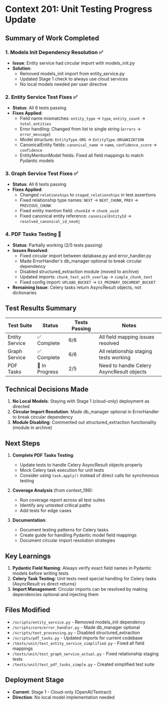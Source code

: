 # Context 201: Unit Testing Progress Update

## Summary of Work Completed

### 1. **Models Init Dependency Resolution** ✅
- **Issue**: Entity service had circular import with models_init.py
- **Solution**: 
  - Removed models_init import from entity_service.py
  - Updated Stage 1 check to always use cloud services
  - No local models needed per user directive

### 2. **Entity Service Test Fixes** ✅
- **Status**: All 6 tests passing
- **Fixes Applied**:
  - Field name mismatches: `entity_type` → `type`, `entity_count` → `total_entities`
  - Error handling: Changed from list to single string (`errors` → `error_message`)
  - Model structure: `EntityType.ORG` → `EntityType.ORGANIZATION`
  - CanonicalEntity fields: `canonical_name` → `name`, `confidence_score` → `confidence`
  - EntityMentionModel fields: Fixed all field mappings to match Pydantic models

### 3. **Graph Service Test Fixes** ✅
- **Status**: All 6 tests passing
- **Fixes Applied**:
  - Changed `relationships` to `staged_relationships` in test assertions
  - Fixed relationship type names: `NEXT` → `NEXT_CHUNK`, `PREV` → `PREVIOUS_CHUNK`
  - Fixed entity mention field: `chunkId` → `chunk_uuid`
  - Fixed canonical entity reference: `canonicalEntityId` → `resolved_canonical_id_neo4j`

### 4. **PDF Tasks Testing** 🔄
- **Status**: Partially working (2/5 tests passing)
- **Issues Resolved**:
  - Fixed circular import between database.py and error_handler.py
  - Made ErrorHandler's db_manager optional to break circular dependency
  - Disabled structured_extraction module (moved to archive)
  - Updated imports: `chunk_text_with_overlap` → `simple_chunk_text`
  - Fixed config import: `UPLOAD_BUCKET` → `S3_PRIMARY_DOCUMENT_BUCKET`
- **Remaining Issue**: Celery tasks return AsyncResult objects, not dictionaries

## Test Results Summary

| Test Suite | Status | Tests Passing | Notes |
|------------|--------|---------------|-------|
| Entity Service | ✅ Complete | 6/6 | All field mapping issues resolved |
| Graph Service | ✅ Complete | 6/6 | All relationship staging tests working |
| PDF Tasks | 🔄 In Progress | 2/5 | Need to handle Celery AsyncResult objects |

## Technical Decisions Made

1. **No Local Models**: Staying with Stage 1 (cloud-only) deployment as directed
2. **Circular Import Resolution**: Made db_manager optional in ErrorHandler to break circular dependency
3. **Module Disabling**: Commented out structured_extraction functionality (module in archive)

## Next Steps

1. **Complete PDF Tasks Testing**:
   - Update tests to handle Celery AsyncResult objects properly
   - Mock Celery task execution for unit tests
   - Consider using `task.apply()` instead of direct calls for synchronous testing

2. **Coverage Analysis** (from context_199):
   - Run coverage report across all test suites
   - Identify any untested critical paths
   - Add tests for edge cases

3. **Documentation**:
   - Document testing patterns for Celery tasks
   - Create guide for handling Pydantic model field mappings
   - Document circular import resolution strategies

## Key Learnings

1. **Pydantic Field Naming**: Always verify exact field names in Pydantic models before writing tests
2. **Celery Task Testing**: Unit tests need special handling for Celery tasks (AsyncResult vs direct returns)
3. **Import Management**: Circular imports can be resolved by making dependencies optional and injecting them

## Files Modified

- `/scripts/entity_service.py` - Removed models_init dependency
- `/scripts/core/error_handler.py` - Made db_manager optional
- `/scripts/text_processing.py` - Disabled structured_extraction
- `/scripts/pdf_tasks.py` - Updated imports for current codebase
- `/tests/unit/test_entity_service_simplified.py` - Fixed all field mappings
- `/tests/unit/test_graph_service_actual.py` - Fixed relationship staging tests
- `/tests/unit/test_pdf_tasks_simple.py` - Created simplified test suite

## Deployment Stage
- **Current**: Stage 1 - Cloud-only (OpenAI/Textract)
- **Direction**: No local model implementation needed